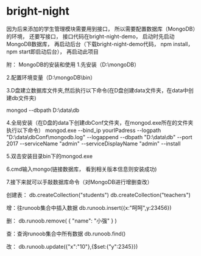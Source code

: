 # bright-night

因为后来添加的学生管理模块需要用到接口， 所以需要配置数据库（MongoDB）的环境， 还要写接口， 接口代码在bright-night-demo， 启动时先启动MongoDB数据库， 再启动后台（下载bright-night-demo代码， npm install， npm start即启动后台）， 再启动此项目


附： MongoDB的安装和使用
1.先安装（D:\mongoDB）

2.配置环境变量（D:\mongoDB\bin）

3.D盘建立数据库文件夹,然后执行以下命令(在D盘创建data文件夹，在data中创建db文件夹)

mongod --dbpath D:\data\db

4.全局安装（在D盘的data下创建dbConf文件夹，在mongod.exe所在的文件夹执行以下命令）
mongod.exe --bind_ip yourIPadress --logpath "D:\data\dbConf\mongodb.log" --logappend --dbpath "D:\data\db" --port 2017 --serviceName "admin" --serviceDisplayName "admin" --install

5.双击安装目录bin下的mongod.exe

6.cmd输入mongo(链接数据库， 看到相关版本信息则安装成功)

7.接下来就可以手敲数据库命令（对MongoDB进行增删查改）

创建表：
db.createCollection("students")
db.createCollection("teachers") 

增：往runoob集合中插入数据
db.runoob.insert({x:"呵呵",y:23456})

删：
db.runoob.remove( { "name": "小强" } )

查：查询runoob集合中所有数据
db.runoob.find()

改：
db.runoob.update({"x":"10"},{$set:{"y":2345}})
